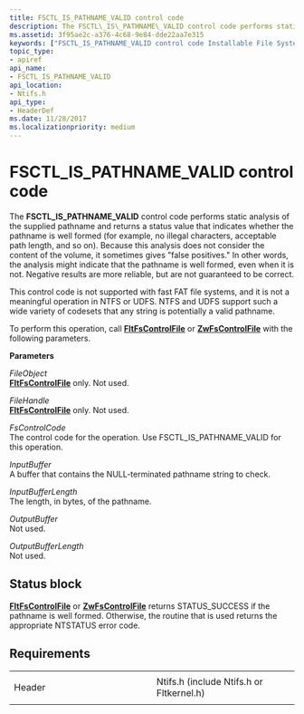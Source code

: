 ```yaml
---
title: FSCTL_IS_PATHNAME_VALID control code
description: The FSCTL\_IS\_PATHNAME\_VALID control code performs static analysis of the supplied pathname and returns a status value that indicates whether the pathname is well formed (for example, no illegal characters, acceptable path length, and so on).
ms.assetid: 3f95ae2c-a376-4c68-9e84-dde22aa7e315
keywords: ["FSCTL_IS_PATHNAME_VALID control code Installable File System Drivers"]
topic_type:
- apiref
api_name:
- FSCTL_IS_PATHNAME_VALID
api_location:
- Ntifs.h
api_type:
- HeaderDef
ms.date: 11/28/2017
ms.localizationpriority: medium
---
```


# FSCTL\_IS\_PATHNAME\_VALID control code


The **FSCTL\_IS\_PATHNAME\_VALID** control code performs static analysis of the supplied pathname and returns a status value that indicates whether the pathname is well formed (for example, no illegal characters, acceptable path length, and so on). Because this analysis does not consider the content of the volume, it sometimes gives "false positives." In other words, the analysis might indicate that the pathname is well formed, even when it is not. Negative results are more reliable, but are not guaranteed to be correct.

This control code is not supported with fast FAT file systems, and it is not a meaningful operation in NTFS or UDFS. NTFS and UDFS support such a wide variety of codesets that any string is potentially a valid pathname.

To perform this operation, call [**FltFsControlFile**](https://docs.microsoft.com/windows-hardware/drivers/ddi/fltkernel/nf-fltkernel-fltfscontrolfile) or [**ZwFsControlFile**](https://msdn.microsoft.com/library/windows/hardware/ff566462) with the following parameters.

**Parameters**

<a href="" id="fileobject"></a>*FileObject*  
[**FltFsControlFile**](https://docs.microsoft.com/windows-hardware/drivers/ddi/fltkernel/nf-fltkernel-fltfscontrolfile) only. Not used.

<a href="" id="filehandle"></a>*FileHandle*  
[**FltFsControlFile**](https://docs.microsoft.com/windows-hardware/drivers/ddi/fltkernel/nf-fltkernel-fltfscontrolfile) only. Not used.

<a href="" id="fscontrolcode"></a>*FsControlCode*  
The control code for the operation. Use FSCTL\_IS\_PATHNAME\_VALID for this operation.

<a href="" id="inputbuffer"></a>*InputBuffer*  
A buffer that contains the NULL-terminated pathname string to check.

<a href="" id="inputbufferlength"></a>*InputBufferLength*  
The length, in bytes, of the pathname.

<a href="" id="outputbuffer"></a>*OutputBuffer*  
Not used.

<a href="" id="outputbufferlength"></a>*OutputBufferLength*  
Not used.

Status block
------------

[**FltFsControlFile**](https://docs.microsoft.com/windows-hardware/drivers/ddi/fltkernel/nf-fltkernel-fltfscontrolfile) or [**ZwFsControlFile**](https://msdn.microsoft.com/library/windows/hardware/ff566462) returns STATUS\_SUCCESS if the pathname is well formed. Otherwise, the routine that is used returns the appropriate NTSTATUS error code.

Requirements
------------

<table>
<colgroup>
<col width="50%" />
<col width="50%" />
</colgroup>
<tbody>
<tr class="odd">
<td align="left"><p>Header</p></td>
<td align="left">Ntifs.h (include Ntifs.h or Fltkernel.h)</td>
</tr>
</tbody>
</table>

 

 





